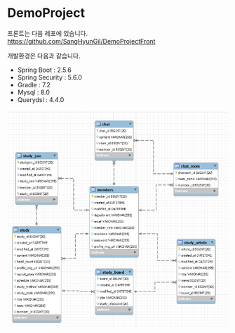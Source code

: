 # DemoProject

프론트는 다음 레포에 있습니다.
https://github.com/SangHyunGil/DemoProjectFront

개발환경은 다음과 같습니다.

- Spring Boot : 2.5.6
- Spring Security : 5.6.0
- Gradle : 7.2
- Mysql : 8.0
- Querydsl : 4.4.0
<p align = "center">
    <img src = "https://github.com/SangHyunGil/Blog/blob/master/img/project/cascade/1.PNG?raw=true">
</p>
